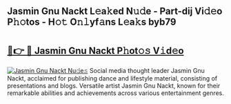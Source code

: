 ## Jasmin Gnu Nackt L𝚎a𝚔ed N𝚞𝚍e - Part-dij Vi𝚍𝚎o P𝚑𝚘tos - H𝚘𝚝 O𝚗𝚕yf𝚊ns L𝚎a𝚔s byb79

# <h2><a href="http://kfc6afj.oniu.top/?m=Jasmin+Gnu+Nackt">🔗👉 🔴 Jasmin Gnu Nackt P𝚑ot𝚘𝚜 V𝚒d𝚎o</a></h2>

[![Jasmin Gnu Nackt Nu𝚍e𝚜](https://i.imgur.com/0qMVB7G.gif)](http://kfc6afj.oniu.top/?m=Jasmin+Gnu+Nackt)
Social media thought leader Jasmin Gnu Nackt, acclaimed for publishing dance and lifestyle material, consisting of presentations and blogs. Versatile artist Jasmin Gnu Nackt, known for their remarkable abilities and achievements across various entertainment genres.  

